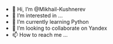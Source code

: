 - 👋 Hi, I’m @Mikhail-Kushnerev
- 👀 I’m interested in ...
- 🌱 I’m currently learning Python
- 💞️ I’m looking to collaborate on Yandex
- 📫 How to reach me ...

<!---
Mikhail-Kushnerev/Mikhail-Kushnerev is a ✨ special ✨ repository because its `README.md` (this file) appears on your GitHub profile.
You can click the Preview link to take a look at your changes.
--->
